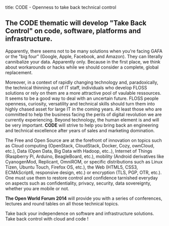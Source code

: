 title: CODE - Openness to take back technical control


## The CODE thematic will develop "Take Back Control" on code, software, platforms and infrastructure.


Apparently, there seems not to be many solutions when you're facing GAFA or the "big four" (Google, Apple, Facebook, and Amazon). They can literally cannibalize your data. Apparently only. Because in the first place, we think about workarounds or hacks while we should consider a complete, global replacement.


Moreover, in a context of rapidly changing technology and, paradoxically, the technical thinning out of IT staff, individuals who develop FLOSS solutions or rely on them are a more attractive pool of vaulable ressources. It seems to be a good way to deal with an uncertain future. FLOSS people openness, curiosity, versatility and technical skills should turn them into highly chased asset for large IT in the coming years. At least those who are committed to help the business facing the perils of digital revolution we are currently experiencing. Beyond technology, the human element is and will be very important. **CODE** will strive to help you bring back an engineering and technical excellence after years of sales and marketing domination.


The Free and Open Source are at the forefront of innovation on topics such as Cloud computing (OpenStack, CloudStack, Docker, Cozy, ownCloud, etc.), Data (Open Data, Big Data with Hadoop, etc..), Internet of Things (Raspberry Pi, Arduino, BeagleBoard, etc.), mobility (Android derivatives like CyanogenMod, Replicant, OmniROM, or specific distributions such as Linux Tizen, Ubuntu Touch, Firefox OS, etc.),  the Web (HTML5, CSS3, ECMAScript6, responsive design, etc.) or encryption (TLS, PGP, OTR, etc.). One must use them to restore control and confidence tarnished everyday on aspects such as confidentiality, privacy, security, data sovereignty, whether you are mobile or not.


**The Open World Forum 2014** will provide you with a series of conferences, lectures and round tables on all those technical topics.


Take back your independence on software and infrastructure solutions.
Take back control with cloud and code !



